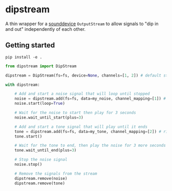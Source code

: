 # dipstream

A thin wrapper for a [sounddevice](https://python-sounddevice.readthedocs.io/en/latest/) `OutputStream` to allow signals to "dip in and out" independently of each other.

## Getting started

```
pip install -e .
```

```python
from dipstream import DipStream

dipstream = DipStream(fs=fs, device=None, channels=[1, 2]) # default stereo device

with dipstream:

    # Add and start a noise signal that will loop until stopped
    noise = dipstream.add(fs=fs, data=my_noise, channel_mapping=[1]) # left
    noise.start(loop=True)

    # Wait for the noise to start then play for 3 seconds
    noise.wait_until_start(plus=3)

    # Add and start a tone signal that will play until it ends
    tone = dipstream.add(fs=fs, data=my_tone, channel_mapping=[2]) # right
    tone.start()

    # Wait for the tone to end, then play the noise for 3 more seconds
    tone.wait_until_end(plus=3)

    # Stop the noise signal
    noise.stop()

    # Remove the signals from the stream
    dipstream.remove(noise)
    dipstream.remove(tone)
```

<!-- ## API

### Stream

Preferably use

```python
with dipstream:
    # do something
```

alternatively, use

```python
dipstream.start()
# do something
dipstream.stop()
```


### Adding and removing sources

- `add(name, fs, data, channel_mapping, replace)`: add a new source to the stream
    - `name: str`: a name to access the source by
    - `fs: int`: sampling rate of the audio data which is checked against the stream rate
    - `data: np.ndarray`: mono or multichannel audio data in the shape `(n_samples, n_channels)`
    - `channel_mapping: list[int]`: a list of channel numbers to play the source back on
        - (the number of channels must match n_channels in the audio data unless the source is mono in which case it is repeated on the specified channels)
    - `replace: bool`: allow or disallow the new source to overwrite an existing source with the same name
- `remove(name: str)`: remove the named source from the stream
- `clear_sources()`: remove all sources from the stream

### Controlling playback

- `start(name: str)`: start the playback of the named source
- `stop(name: str)`: stop the playback of the named source

These functions will block for a very short period until the playback of the source is actually started or stopped (usually in the next stream callback some milliseconds later).

### Timings

All times are based on the `sounddevice` stream clock.

#### Event times

- `now`: get the current stream time
- `start_time(name: str)`: get the start time of a source, which is None if the source has not yet started
- `end_time(name: str)`: get the end time of a source, which is None if the source has not yet ended

#### Durations

- `elapsed_between(start: float, end: float)`: get the elapsed time between two times
- `data_duration(name: str)`: get the duration of a source's audio data
- `playback_duration(name: str)`: get the duration that a source was actually playing for

#### Waiting

The user can manually handle waiting for playback, or the following functions can be used to wait for events and time delays.

- `wait_until_time(target_time: float, plus: float)`: wait until the target time, with an optional additional delay `plus`
- `wait_until_start(name: str, plus: float)`: wait until a source has started with an optional delay `plus`
- `wait_until_end(name: str, plus: float)`: wait until a source has ended with an optional delay `plus` -->